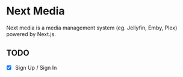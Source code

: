 # Next Media

Next media is a media management system (eg. Jellyfin, Emby, Plex) powered by Next.js.


## TODO

- [x] Sign Up / Sign In

